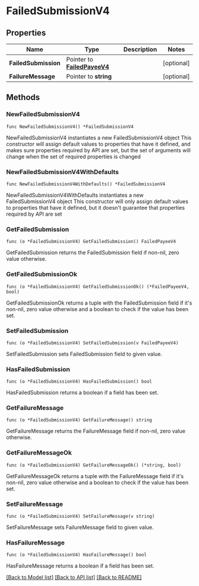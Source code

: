 # FailedSubmissionV4

## Properties

Name | Type | Description | Notes
------------ | ------------- | ------------- | -------------
**FailedSubmission** | Pointer to [**FailedPayeeV4**](FailedPayeeV4.md) |  | [optional] 
**FailureMessage** | Pointer to **string** |  | [optional] 

## Methods

### NewFailedSubmissionV4

`func NewFailedSubmissionV4() *FailedSubmissionV4`

NewFailedSubmissionV4 instantiates a new FailedSubmissionV4 object
This constructor will assign default values to properties that have it defined,
and makes sure properties required by API are set, but the set of arguments
will change when the set of required properties is changed

### NewFailedSubmissionV4WithDefaults

`func NewFailedSubmissionV4WithDefaults() *FailedSubmissionV4`

NewFailedSubmissionV4WithDefaults instantiates a new FailedSubmissionV4 object
This constructor will only assign default values to properties that have it defined,
but it doesn't guarantee that properties required by API are set

### GetFailedSubmission

`func (o *FailedSubmissionV4) GetFailedSubmission() FailedPayeeV4`

GetFailedSubmission returns the FailedSubmission field if non-nil, zero value otherwise.

### GetFailedSubmissionOk

`func (o *FailedSubmissionV4) GetFailedSubmissionOk() (*FailedPayeeV4, bool)`

GetFailedSubmissionOk returns a tuple with the FailedSubmission field if it's non-nil, zero value otherwise
and a boolean to check if the value has been set.

### SetFailedSubmission

`func (o *FailedSubmissionV4) SetFailedSubmission(v FailedPayeeV4)`

SetFailedSubmission sets FailedSubmission field to given value.

### HasFailedSubmission

`func (o *FailedSubmissionV4) HasFailedSubmission() bool`

HasFailedSubmission returns a boolean if a field has been set.

### GetFailureMessage

`func (o *FailedSubmissionV4) GetFailureMessage() string`

GetFailureMessage returns the FailureMessage field if non-nil, zero value otherwise.

### GetFailureMessageOk

`func (o *FailedSubmissionV4) GetFailureMessageOk() (*string, bool)`

GetFailureMessageOk returns a tuple with the FailureMessage field if it's non-nil, zero value otherwise
and a boolean to check if the value has been set.

### SetFailureMessage

`func (o *FailedSubmissionV4) SetFailureMessage(v string)`

SetFailureMessage sets FailureMessage field to given value.

### HasFailureMessage

`func (o *FailedSubmissionV4) HasFailureMessage() bool`

HasFailureMessage returns a boolean if a field has been set.


[[Back to Model list]](../README.md#documentation-for-models) [[Back to API list]](../README.md#documentation-for-api-endpoints) [[Back to README]](../README.md)


